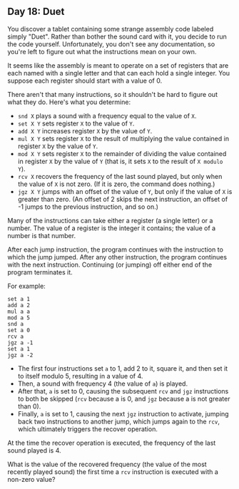 ## Day 18: Duet ##

You discover a tablet containing some strange assembly code labeled simply "Duet". Rather than 
bother the sound card with it, you decide to run the code yourself. Unfortunately, you don't see any 
documentation, so you're left to figure out what the instructions mean on your own.

It seems like the assembly is meant to operate on a set of registers that are each named with a 
single letter and that can each hold a single integer. You suppose each register should start with a 
value of 0.

There aren't that many instructions, so it shouldn't be hard to figure out what they do. Here's what 
you determine:

* ```snd X``` plays a sound with a frequency equal to the value of ```X```.
* ```set X Y``` sets register ```X``` to the value of ```Y```.
* ```add X Y``` increases register ```X``` by the value of ```Y```.
* ```mul X Y``` sets register ```X``` to the result of multiplying the value contained in register 
  ```X``` by the value of ```Y```.
* ```mod X Y``` sets register ```X``` to the remainder of dividing the value contained in register 
  ```X``` by the value of ```Y``` (that is, it sets ```X``` to the result of ```X modulo Y```).
* ```rcv X``` recovers the frequency of the last sound played, but only when the value of ```X``` is 
  not zero. (If it is zero, the command does nothing.)
* ```jgz X Y``` jumps with an offset of the value of ```Y```, but only if the value of ```X``` is 
  greater than zero. (An offset of 2 skips the next instruction, an offset of -1 jumps to the 
  previous instruction, and so on.)

Many of the instructions can take either a register (a single letter) or a number. The value of a 
register is the integer it contains; the value of a number is that number.

After each jump instruction, the program continues with the instruction to which the jump jumped. 
After any other instruction, the program continues with the next instruction. Continuing (or 
jumping) off either end of the program terminates it.

For example:

```
set a 1
add a 2
mul a a
mod a 5
snd a
set a 0
rcv a
jgz a -1
set a 1
jgz a -2
```

* The first four instructions set ```a``` to 1, add 2 to it, square it, and then set it to itself 
  modulo 5, resulting in a value of 4.
* Then, a sound with frequency 4 (the value of ```a```) is played.
* After that, ```a``` is set to 0, causing the subsequent ```rcv``` and ```jgz``` instructions to 
  both be skipped (```rcv``` because a is 0, and ```jgz``` because a is not greater than 0).
* Finally, ```a``` is set to 1, causing the next ```jgz``` instruction to activate, jumping back two 
  instructions to another jump, which jumps again to the ```rcv```, which ultimately triggers the 
  recover operation.

At the time the recover operation is executed, the frequency of the last sound played is 4.

What is the value of the recovered frequency (the value of the most recently played sound) the first 
time a ```rcv``` instruction is executed with a non-zero value?
